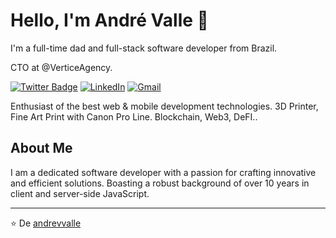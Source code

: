 # Hello, I'm André Valle 👋

I'm a full-time dad and full-stack software developer from Brazil.

CTO at @VerticeAgency.

[![Twitter Badge](https://img.shields.io/badge/-@andrevitorvalle-00875f?style=flat-square&labelColor=00875f&logo=twitter&logoColor=white&link=https://twitter.com/andrevitorvalle)](https://twitter.com/andrevitorvalle) 
[![LinkedIn](https://img.shields.io/badge/linkedin-%230077B5.svg?style=for-the-badge&logo=linkedin&logoColor=white)](https://www.linkedin.com/in/andrevvalle/)
[![Gmail](https://img.shields.io/badge/Gmail-D14836?style=for-the-badge&logo=gmail&logoColor=white)](mailto:andrevvalle@gmail.com)

Enthusiast of the best web & mobile development technologies. 3D Printer, Fine Art Print with Canon Pro Line. Blockchain, Web3, DeFI..

## About Me
I am a dedicated software developer with a passion for crafting innovative and efficient solutions. Boasting a robust background of over 10 years in client and server-side JavaScript.

---

⭐️ De [andrevvalle](https://github.com/andrevvalle)
